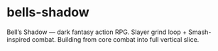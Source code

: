 # bells-shadow
Bell’s Shadow — dark fantasy action RPG. Slayer grind loop + Smash-inspired combat. Building from core combat into full vertical slice.
